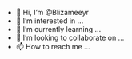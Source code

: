 - 👋 Hi, I’m @Blizameeyr
- 👀 I’m interested in ...
- 🌱 I’m currently learning ...
- 💞️ I’m looking to collaborate on ...
- 📫 How to reach me ...

<!---
Blizameeyr/Blizameeyr is a ✨ special ✨ repository because its `README.md` (this file) appears on your GitHub profile.
You can click the Preview link to take a look at your changes.
--->
